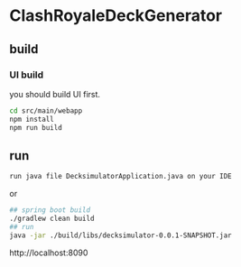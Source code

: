 # ClashRoyaleDeckGenerator

## build
### UI build
you should build UI first.
```sh  
cd src/main/webapp
npm install
npm run build
```

## run
```sh
run java file DecksimulatorApplication.java on your IDE
```
or
```sh
## spring boot build
./gradlew clean build
## run
java -jar ./build/libs/decksimulator-0.0.1-SNAPSHOT.jar
```

http://localhost:8090
